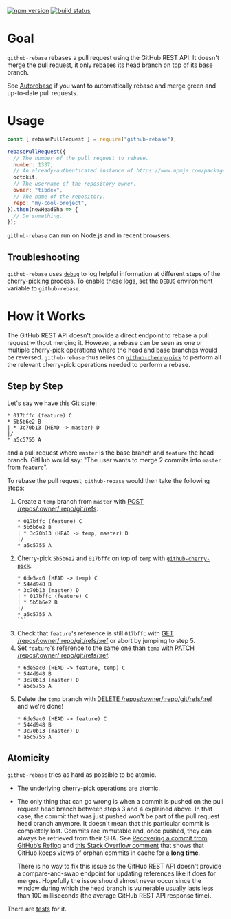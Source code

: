 [![npm version](https://img.shields.io/npm/v/github-rebase.svg)](https://npmjs.org/package/github-rebase)
[![build status](https://img.shields.io/circleci/project/github/tibdex/github-rebase.svg)](https://circleci.com/gh/tibdex/github-rebase)

# Goal

`github-rebase` rebases a pull request using the GitHub REST API. It doesn't merge the pull request, it only rebases its head branch on top of its base branch.

See [Autorebase](https://github.com/tibdex/autorebase) if you want to automatically rebase and merge green and up-to-date pull requests.

# Usage

```javascript
const { rebasePullRequest } = require("github-rebase");

rebasePullRequest({
  // The number of the pull request to rebase.
  number: 1337,
  // An already-authenticated instance of https://www.npmjs.com/package/@octokit/rest.
  octokit,
  // The username of the repository owner.
  owner: "tibdex",
  // The name of the repository.
  repo: "my-cool-project",
}).then(newHeadSha => {
  // Do something.
});
```

`github-rebase` can run on Node.js and in recent browsers.

## Troubleshooting

`github-rebase` uses [`debug`](https://www.npmjs.com/package/debug) to log helpful information at different steps of the cherry-picking process. To enable these logs, set the `DEBUG` environment variable to `github-rebase`.

# How it Works

The GitHub REST API doesn't provide a direct endpoint to rebase a pull request without merging it.
However, a rebase can be seen as one or multiple cherry-pick operations where the head and base branches would be reversed.
`github-rebase` thus relies on [`github-cherry-pick`](https://www.npmjs.com/package/github-cherry-pick) to perform all the relevant cherry-pick operations needed to perform a rebase.

## Step by Step

Let's say we have this Git state:

<!--
touch A.txt B.txt C.txt D.txt
git init
git add A.txt
git commit --message A
git checkout -b feature
git add B.txt
git commit --message B
git add C.txt
git commit --message C
git checkout master
git add D.txt
git commit --message D
-->

```
* 017bffc (feature) C
* 5b5b6e2 B
| * 3c70b13 (HEAD -> master) D
|/
* a5c5755 A
```

and a pull request where `master` is the base branch and `feature` the head branch. GitHub would say: "The user wants to merge 2 commits into `master` from `feature`".

To rebase the pull request, `github-rebase` would then take the following steps:

1.  Create a `temp` branch from `master` with [POST /repos/:owner/:repo/git/refs](https://developer.github.com/v3/git/refs/#create-a-reference).
    <!--
    git checkout -b temp
    -->
    ```
    * 017bffc (feature) C
    * 5b5b6e2 B
    | * 3c70b13 (HEAD -> temp, master) D
    |/
    * a5c5755 A
    ```
2.  Cherry-pick `5b5b6e2` and `017bffc` on top of `temp` with [`github-cherry-pick`](https://www.npmjs.com/package/github-cherry-pick).
    <!--
    git cherry-pick 5b5b6e2 017bffc
    -->
    ````
    * 6de5ac0 (HEAD -> temp) C
    * 544d948 B
    * 3c70b13 (master) D
    | * 017bffc (feature) C
    | * 5b5b6e2 B
    |/
    * a5c5755 A
    ```
    ````
3.  Check that `feature`'s reference is still `017bffc` with [GET /repos/:owner/:repo/git/refs/:ref](https://developer.github.com/v3/git/refs/#get-a-reference) or abort by jumpimg to step 5.
4.  Set `feature`'s reference to the same one than `temp` with [PATCH /repos/:owner/:repo/git/refs/:ref](https://developer.github.com/v3/git/refs/#update-a-reference).
    <!-- no corresponding Git CLI operation -->
    ```
    * 6de5ac0 (HEAD -> feature, temp) C
    * 544d948 B
    * 3c70b13 (master) D
    * a5c5755 A
    ```
5.  Delete the `temp` branch with [DELETE /repos/:owner/:repo/git/refs/:ref](https://developer.github.com/v3/git/refs/#delete-a-reference) and we're done!
      <!--
      git branch --delete temp
      -->
    ```
    * 6de5ac0 (HEAD -> feature) C
    * 544d948 B
    * 3c70b13 (master) D
    * a5c5755 A
    ```

## Atomicity

`github-rebase` tries as hard as possible to be atomic.

- The underlying cherry-pick operations are atomic.
- The only thing that can go wrong is when a commit is pushed on the pull request head branch between steps 3 and 4 explained above.
  In that case, the commit that was just pushed won't be part of the pull request head branch anymore.
  It doesn't mean that this particular commit is completely lost.
  Commits are immutable and, once pushed, they can always be retrieved from their SHA.
  See [Recovering a commit from GitHub’s Reflog](https://objectpartners.com/2014/02/11/recovering-a-commit-from-githubs-reflog/) and [this Stack Overflow comment](https://stackoverflow.com/questions/4367977/how-to-remove-a-dangling-commit-from-github/32840385#comment38892952_4368673) that shows that GitHub keeps views of orphan commits in cache for a **long time**.

  There is no way to fix this issue as the GitHub REST API doesn't provide a compare-and-swap endpoint for updating references like it does for merges.
  Hopefully the issue should almost never occur since the window during which the head branch is vulnerable usually lasts less than 100 milliseconds (the average GitHub REST API response time).

There are [tests](tests/index.test.js) for it.
